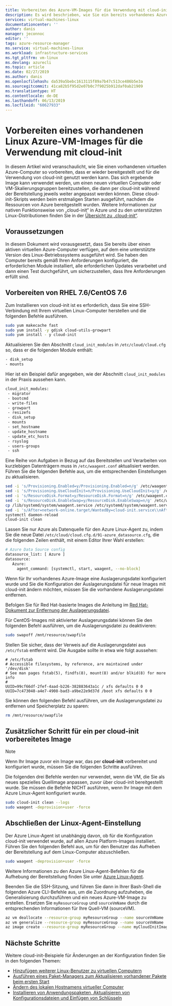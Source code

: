 ```yaml
---
title: Vorbereiten des Azure-VM-Images für die Verwendung mit cloud-init | Microsoft-Dokumentation
description: Es wird beschrieben, wie Sie ein bereits vorhandenes Azure-VM-Image für die Bereitstellung mit cloud-init vorbereiten.
services: virtual-machines-linux
documentationcenter: ''
author: danis
manager: jeconnoc
editor: ''
tags: azure-resource-manager
ms.service: virtual-machines-linux
ms.workload: infrastructure-services
ms.tgt_pltfrm: vm-linux
ms.devlang: azurecli
ms.topic: article
ms.date: 02/27/2019
ms.author: danis
ms.openlocfilehash: da539a5bebc1613115f89a7b47c513ce486b5e3a
ms.sourcegitcommit: 41ca82b5f95d2e07b0c7f9025b912daf0ab21909
ms.translationtype: HT
ms.contentlocale: de-DE
ms.lasthandoff: 06/13/2019
ms.locfileid: "60627933"
---
```

# <a name="prepare-an-existing-linux-azure-vm-image-for-use-with-cloud-init"></a>Vorbereiten eines vorhandenen Linux Azure-VM-Images für die Verwendung mit cloud-init
In diesem Artikel wird veranschaulicht, wie Sie einen vorhandenen virtuellen Azure-Computer so vorbereiten, dass er wieder bereitgestellt und für die Verwendung von cloud-init genutzt werden kann. Das sich ergebende Image kann verwendet werden, um einen neuen virtuellen Computer oder VM-Skalierungsgruppen bereitzustellen, die dann per cloud-init während der Bereitstellung jeweils weiter angepasst werden können.  Diese cloud-init-Skripts werden beim erstmaligen Starten ausgeführt, nachdem die Ressourcen von Azure bereitgestellt wurden. Weitere Informationen zur nativen Funktionsweise von „cloud-init“ in Azure und zu den unterstützten Linux-Distributionen finden Sie in der [Übersicht zu „cloud-init“](using-cloud-init.md).

## <a name="prerequisites"></a>Voraussetzungen
In diesem Dokument wird vorausgesetzt, dass Sie bereits über einen aktiven virtuellen Azure-Computer verfügen, auf dem eine unterstützte Version des Linux-Betriebssystems ausgeführt wird. Sie haben den Computer bereits gemäß Ihren Anforderungen konfiguriert, die erforderlichen Module installiert, alle erforderlichen Updates verarbeitet und dann einen Test durchgeführt, um sicherzustellen, dass Ihre Anforderungen erfüllt sind. 

## <a name="preparing-rhel-76--centos-76"></a>Vorbereiten von RHEL 7.6/CentOS 7.6
Zum Installieren von cloud-init ist es erforderlich, dass Sie eine SSH-Verbindung mit Ihrem virtuellen Linux-Computer herstellen und die folgenden Befehle ausführen.

```bash
sudo yum makecache fast
sudo yum install -y gdisk cloud-utils-growpart
sudo yum install - y cloud-init 
```

Aktualisieren Sie den Abschnitt `cloud_init_modules` in `/etc/cloud/cloud.cfg` so, dass er die folgenden Module enthält:
```bash
- disk_setup
- mounts
```

Hier ist ein Beispiel dafür angegeben, wie der Abschnitt `cloud_init_modules` in der Praxis aussehen kann.
```bash
cloud_init_modules:
 - migrator
 - bootcmd
 - write-files
 - growpart
 - resizefs
 - disk_setup
 - mounts
 - set_hostname
 - update_hostname
 - update_etc_hosts
 - rsyslog
 - users-groups
 - ssh
```
Eine Reihe von Aufgaben in Bezug auf das Bereitstellen und Verarbeiten von kurzlebigen Datenträgern muss in `/etc/waagent.conf` aktualisiert werden. Führen Sie die folgenden Befehle aus, um die entsprechenden Einstellungen zu aktualisieren. 
```bash
sed -i 's/Provisioning.Enabled=y/Provisioning.Enabled=n/g' /etc/waagent.conf
sed -i 's/Provisioning.UseCloudInit=n/Provisioning.UseCloudInit=y/g' /etc/waagent.conf
sed -i 's/ResourceDisk.Format=y/ResourceDisk.Format=n/g' /etc/waagent.conf
sed -i 's/ResourceDisk.EnableSwap=y/ResourceDisk.EnableSwap=n/g' /etc/waagent.conf
cp /lib/systemd/system/waagent.service /etc/systemd/system/waagent.service
sed -i 's/After=network-online.target/WantedBy=cloud-init.service\\nAfter=network.service systemd-networkd-wait-online.service/g' /etc/systemd/system/waagent.service
systemctl daemon-reload
cloud-init clean
```
Lassen Sie nur Azure als Datenquelle für den Azure Linux-Agent zu, indem Sie die neue Datei `/etc/cloud/cloud.cfg.d/91-azure_datasource.cfg`, die die folgenden Zeilen enthält, mit einem Editor Ihrer Wahl erstellen:

```bash
# Azure Data Source config
datasource_list: [ Azure ]
datasource:
   Azure:
     agent_command: [systemctl, start, waagent, --no-block]
```

Wenn für Ihr vorhandenes Azure-Image eine Auslagerungsdatei konfiguriert wurde und Sie die Konfiguration der Auslagerungsdatei für neue Images mit cloud-init ändern möchten, müssen Sie die vorhandene Auslagerungsdatei entfernen.

Befolgen Sie für Red Hat-basierte Images die Anleitung im [Red Hat-Dokument zur Entfernung der Auslagerungsdatei](https://access.redhat.com/documentation/en-us/red_hat_enterprise_linux/6/html/storage_administration_guide/swap-removing-file).

Für CentOS-Images mit aktivierter Auslagerungsdatei können Sie den folgenden Befehl ausführen, um die Auslagerungsdatei zu deaktivieren:
```bash
sudo swapoff /mnt/resource/swapfile
```

Stellen Sie sicher, dass der Verweis auf die Auslagerungsdatei aus `/etc/fstab` entfernt wird. Die Ausgabe sollte in etwa wie folgt aussehen:
```text
# /etc/fstab
# Accessible filesystems, by reference, are maintained under '/dev/disk'
# See man pages fstab(5), findfs(8), mount(8) and/or blkid(8) for more info
#
UUID=99cf66df-2fef-4aad-b226-382883643a1c / xfs defaults 0 0
UUID=7c473048-a4e7-4908-bad3-a9be22e9d37d /boot xfs defaults 0 0
```

Sie können den folgenden Befehl ausführen, um die Auslagerungsdatei zu entfernen und Speicherplatz zu sparen:
```bash
rm /mnt/resource/swapfile
```
## <a name="extra-step-for-cloud-init-prepared-image"></a>Zusätzlicher Schritt für ein per cloud-init vorbereitetes Image
> [!NOTE]
> Wenn Ihr Image zuvor ein Image war, das per **cloud-init** vorbereitet und konfiguriert wurde, müssen Sie die folgenden Schritte ausführen.

Die folgenden drei Befehle werden nur verwendet, wenn die VM, die Sie als neues spezielles Quellimage anpassen, zuvor über cloud-init bereitgestellt wurde.  Sie müssen die Befehle NICHT ausführen, wenn Ihr Image mit dem Azure Linux-Agent konfiguriert wurde.

```bash
sudo cloud-init clean --logs
sudo waagent -deprovision+user -force
```

## <a name="finalizing-linux-agent-setting"></a>Abschließen der Linux-Agent-Einstellung 
Der Azure Linux-Agent ist unabhängig davon, ob für die Konfiguration cloud-init verwendet wurde, auf allen Azure Platform-Images installiert.  Führen Sie den folgenden Befehl aus, um für den Benutzer das Aufheben der Bereitstellung auf dem Linux-Computer abzuschließen. 

```bash
sudo waagent -deprovision+user -force
```

Weitere Informationen zu den Azure Linux-Agent-Befehlen für die Aufhebung der Bereitstellung finden Sie unter [Azure Linux-Agent](../extensions/agent-linux.md).

Beenden Sie die SSH-Sitzung, und führen Sie dann in Ihrer Bash-Shell die folgenden Azure CLI-Befehle aus, um die Zuordnung aufzuheben, die Generalisierung durchzuführen und ein neues Azure-VM-Image zu erstellen.  Ersetzen Sie `myResourceGroup` und `sourceVmName` durch die entsprechenden Informationen für Ihre Quell-VM (sourceVM).

```bash
az vm deallocate --resource-group myResourceGroup --name sourceVmName
az vm generalize --resource-group myResourceGroup --name sourceVmName
az image create --resource-group myResourceGroup --name myCloudInitImage --source sourceVmName
```

## <a name="next-steps"></a>Nächste Schritte
Weitere cloud-init-Beispiele für Änderungen an der Konfiguration finden Sie in den folgenden Themen:
 
- [Hinzufügen weiterer Linux-Benutzer zu virtuellen Computern](cloudinit-add-user.md)
- [Ausführen eines Paket-Managers zum Aktualisieren vorhandener Pakete beim ersten Start](cloudinit-update-vm.md)
- [Ändern des lokalen Hostnamens virtueller Computer](cloudinit-update-vm-hostname.md) 
- [Installieren von Anwendungspaketen, Aktualisieren von Konfigurationsdateien und Einfügen von Schlüsseln](tutorial-automate-vm-deployment.md)
